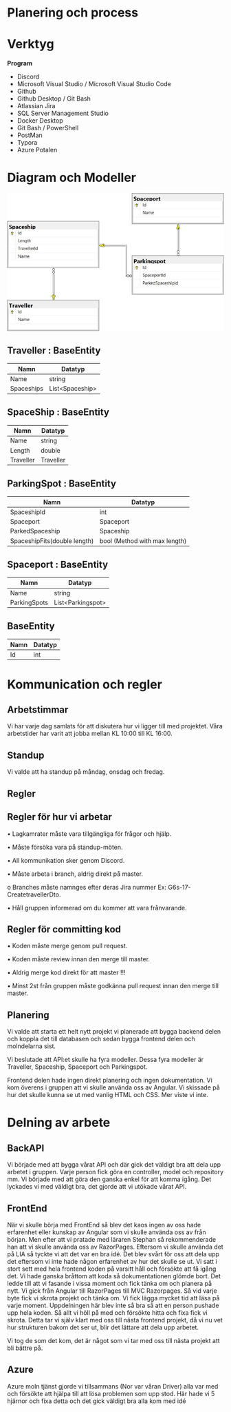 # **Planering och process**

# **Verktyg**

**Program**

- Discord
- Microsoft Visual Studio / Microsoft Visual Studio Code
- Github
- Github Desktop / Git Bash
- Atlassian Jira
- SQL Server Management Studio
- Docker Desktop
- Git Bash / PowerShell
- PostMan
- Typora
- Azure Potalen


# Diagram och Modeller
 ![](Bilder/databas.jpg)

## Traveller : BaseEntity

| Namn       | Datatyp         |
| ---------- | --------------- |
| Name       | string          |
| Spaceships | List&lt;Spaceship> |

## SpaceShip : BaseEntity

| Namn      | Datatyp   |
| --------- | --------- |
| Name      | string    |
| Length    | double    |
| Traveller | Traveller |

## ParkingSpot : BaseEntity

| Namn                         | Datatyp                       |
| ---------------------------- | ----------------------------- |
| SpaceshipId                  | int                           |
| Spaceport                    | Spaceport                     |
| ParkedSpaceship              | Spaceship                     |
| SpaceshipFits(double length) | bool (Method with max length) |

## Spaceport : BaseEntity

| Namn         | Datatyp           |
| ------------ | ----------------- |
| Name         | string            |
| ParkingSpots | List&lt;Parkingspot> |

## BaseEntity

| Namn | Datatyp |
| ---- | ------- |
| Id   | int     |



# Kommunication och regler

## **Arbetstimmar**

Vi har varje dag samlats för att diskutera hur vi ligger till med projektet. Våra arbetstider har varit att jobba mellan KL 10:00 till KL 16:00.

## **Standup**

Vi valde att ha standup på måndag, onsdag och fredag.

## **Regler**

## **Regler för hur vi arbetar**

• Lagkamrater måste vara tillgängliga för frågor och hjälp.

• Måste försöka vara på standup-möten.

• All kommunikation sker genom Discord.

• Måste arbeta i branch, aldrig direkt på master.

 o Branches måste namnges efter deras Jira nummer Ex: G6s-17-CreatetravellerDto.

• Håll gruppen informerad om du kommer att vara frånvarande.

 

## **Regler för committing kod**

• Koden måste merge genom pull request.

• Koden måste review innan den merge till master.

• Aldrig merge kod direkt för att master !!! 

• Minst 2st från gruppen måste godkänna pull request innan den merge till master.



## **Planering**

Vi valde att starta ett helt nytt projekt vi planerade att bygga backend delen och koppla det till databasen och sedan bygga frontend delen och molndelarna sist.

Vi beslutade att API:et skulle ha fyra modeller. Dessa fyra modeller är Traveller, Spaceship, Spaceport och Parkingspot. 

Frontend delen hade ingen direkt planering och ingen dokumentation. Vi kom överens i gruppen att vi skulle använda oss av Angular. Vi skissade på hur det skulle kunna se ut med vanlig HTML och CSS. Mer viste vi inte.



# Delning av arbete

## BackAPI

Vi började med att bygga vårat API och där gick det väldigt bra att dela upp arbetet i gruppen. Varje person fick göra en controller, model och repository mm. Vi började med att göra den ganska enkel för att komma igång. Det lyckades vi med väldigt bra, det gjorde att vi utökade vårat API.

## FrontEnd

När vi skulle börja med FrontEnd så blev det kaos ingen av oss hade erfarenhet eller kunskap av Angular som vi skulle använda oss av från början. Men efter att vi pratade med läraren Stephan så rekommenderade han att vi skulle använda oss av RazorPages. Eftersom vi skulle använda det på LIA så tyckte vi att det var en bra idé. Det blev svårt för oss att dela upp det eftersom vi inte hade någon erfarenhet av hur det skulle se ut. Vi satt i stort sett med hela frontend koden på varsitt håll och försökte att få igång det. Vi hade ganska bråttom att koda så dokumentationen glömde bort. Det ledde till att vi fasande i vissa moment och fick tänka om och planera på nytt. Vi gick från Angular till RazorPages till MVC Razorpages. Så vid varje byte fick vi skrota projekt och tänka om. Vi fick lägga mycket tid att läsa på varje moment. Uppdelningen här blev inte så bra så att en person pushade upp hela koden. Så allt vi höll på med och försökte hitta och fixa fick vi skrota. Detta tar vi själv klart med oss till nästa frontend projekt, då vi nu vet hur strukturen bakom det ser ut, blir det lättare att dela upp arbetet. 

Vi tog de som det kom, det är något som vi tar med oss till nästa projekt att bli bättre på.

## Azure

Azure moln tjänst gjorde vi tillsammans (Nor var våran Driver) alla var med och försökte att hjälpa till att lösa problemen som upp stod. Här hade vi 5 hjärnor och fixa detta och det gick väldigt bra alla kom med idé 


